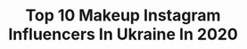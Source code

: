 ---
title: Top 10 Makeup Instagram Influencers In Ukraine In 2020
description: >-
  Find top makeup Instagram influencers in Ukraine in 2020. Most popular hashtags: #makeup #makeupartist #eyemakeup #beauty.
platform: Instagram
profiles:
  - username: "sulbieosmanova_makeup"
    fullname: >-
      СУЛЬБИЕ ОСМАНОВА
    location: "Ukraine"
    followers: 30110
    engagement: 609
    commentsToLikes: 0.070832
    avatar: "https://scontent-ams4-1.cdninstagram.com/v/t51.2885-19/s320x320/75312603_451757409070363_7437705414646431744_n.jpg?_nc_ht=scontent-ams4-1.cdninstagram.com&_nc_ohc=buDSLUrFC9AAX8OMhto&oh=07898ec6f90f46672ec1dbe2da61da0f&oe=5EB9650E"
    verified: false
    hashtags: "#makeuplooks, #newyear2020, #sobeautylab, #soweddingdress"
  - username: "antonova_makeup"
    fullname: >-
      💋 ᴀʟeɴᴀ ᴀɴᴛᴏɴᴏᴠᴀ  ᴍᴀᴋᴇ ᴜᴘ
    location: "Ukraine"
    followers: 63388
    engagement: 231
    commentsToLikes: 0.083494
    avatar: "https://scontent-ams4-1.cdninstagram.com/v/t51.2885-19/s320x320/91465031_643097632907210_128613968204791808_n.jpg?_nc_ht=scontent-ams4-1.cdninstagram.com&_nc_ohc=zeDiDBninoIAX9WHHRd&oh=9ea935e3ad0332a192f49d1fe78c3e06&oe=5EBB29B3"
    verified: false
    hashtags: "#makeupmoskow, #kimkardashianmakeup, #makeupnyc, #romanovamakeup"
  - username: "vshehynska"
    fullname: >-
      🤍
    location: "Ukraine"
    followers: 2442
    engagement: 1911
    commentsToLikes: 0.077548
    avatar: "https://scontent-lhr8-1.cdninstagram.com/v/t51.2885-19/s320x320/92645670_531303444458767_5532411545083969536_n.jpg?_nc_ht=scontent-lhr8-1.cdninstagram.com&_nc_ohc=Nc6hz_325oIAX-3XYHS&oh=df7517b6349fe61480ef280ca7d5574d&oe=5EB90017"
    verified: false
    hashtags: "#makeup, #mua, #hairstyle, #hairstylist"
  - username: "chudesasha"
    fullname: >-
      ФОТОГРАФ / ВИЗАЖИСТ | КИЕВ
    location: "Ukraine"
    followers: 44021
    engagement: 1527
    commentsToLikes: 0.010805
    avatar: "https://scontent-lhr8-1.cdninstagram.com/v/t51.2885-19/s320x320/56902595_275871729958611_7225708826803044352_n.jpg?_nc_ht=scontent-lhr8-1.cdninstagram.com&_nc_ohc=Et6JA2ZFfS4AX-tXlWX&oh=08adb1d1e41b144adbb15222961ef368&oe=5EBC78FB"
    verified: false
    hashtags: "#makeupartist, #liner, #ravvebeauty, #norvinavol1"
  - username: "_siempreteamo_"
    fullname: >-
      Nataly☀️Ukraine🇺🇦💉Traveller🌎
    location: "Ukraine"
    followers: 13380
    engagement: 497
    commentsToLikes: 0.118079
    avatar: "https://instagram.fphs1-1.fna.fbcdn.net/v/t51.2885-19/s320x320/80691742_452989975577772_6734035629480345600_n.jpg?_nc_ht=instagram.fphs1-1.fna.fbcdn.net&_nc_ohc=sjgz7A4TH0EAX_PA-TA&oh=d0fbda1a4a3688ad65e723bfb9a593ad&oe=5EA751CC"
    verified: false
    hashtags: "#kitty, #oceans, #seychelles, #modelshoot"
  - username: "dushnaandriana"
    fullname: >-
      Andriana Dushna
    location: "Ukraine"
    followers: 59197
    engagement: 248
    commentsToLikes: 0.042908
    avatar: "https://scontent-amt2-1.cdninstagram.com/v/t51.2885-19/s320x320/90435228_898520560594475_9102120252480684032_n.jpg?_nc_ht=scontent-amt2-1.cdninstagram.com&_nc_ohc=YwYn2ASja_cAX9KA2ue&oh=8bc69799faf15ff54f0059a9d32ab3d4&oe=5EB95D67"
    verified: false
    hashtags: "#liketime, #dushnaandriana"
  - username: "anna_kondratenko"
    fullname: >-
      Анна
    location: "Ukraine"
    followers: 106697
    engagement: 400
    commentsToLikes: 0.019079
    avatar: "https://scontent-lht6-1.cdninstagram.com/v/t51.2885-19/s320x320/83232857_213537166511263_4228133000669298688_n.jpg?_nc_ht=scontent-lht6-1.cdninstagram.com&_nc_ohc=2kNHasCDnvkAX9dyYU7&oh=72150931c3f3b030239593cc0c059dad&oe=5EB9E440"
    verified: false
    hashtags: "#yoins, #yoinsstyle"
  - username: "_gul.besheker_"
    fullname: >-
      🦋Gulhanie Chelebi🦋
    location: "Ukraine"
    followers: 11170
    engagement: 971
    commentsToLikes: 0.011129
    avatar: "https://scontent-ams4-1.cdninstagram.com/v/t51.2885-19/s320x320/83720008_1065468543804200_3458439268832116736_n.jpg?_nc_ht=scontent-ams4-1.cdninstagram.com&_nc_ohc=Pfb1eFkxezMAX8pUd-x&oh=bd1ac88789f1d123b92420d3d464d952&oe=5EBC482E"
    verified: false
    hashtags: "#weddingmuhammedalie"
  - username: "tavianise"
    fullname: >-
      TaVi Anise
    location: "Ukraine"
    followers: 27114
    engagement: 369
    commentsToLikes: 0.014261
    avatar: "https://scontent-lhr8-1.cdninstagram.com/v/t51.2885-19/s320x320/12145225_1483028348668966_769971210_a.jpg?_nc_ht=scontent-lhr8-1.cdninstagram.com&_nc_ohc=Aww-P_h6bxoAX8T1imI&oh=27ab95ff2c4a6adf447f2cb280a9f5cc&oe=5EBA69B5"
    verified: false
    hashtags: "#gipsy, #vintageclothing, #lookoftheday, #vintageglamour"
  - username: "mua.matveyeva"
    fullname: >-
      Anna Matveyeva • Анна Матвеева
    location: "Ukraine"
    followers: 34401
    engagement: 225
    commentsToLikes: 0.022411
    avatar: "https://scontent-ams4-1.cdninstagram.com/v/t51.2885-19/s320x320/72416323_523382584882921_6751686532022665216_n.jpg?_nc_ht=scontent-ams4-1.cdninstagram.com&_nc_ohc=zkvChHv5EGYAX9bG3jG&oh=32cf7a6aad10084ca42af4ce3eda9c25&oe=5EB3C874"
    verified: false
    hashtags: "#muaawesome, #inglot, #weddingmakeup, #annamatveeva"
---